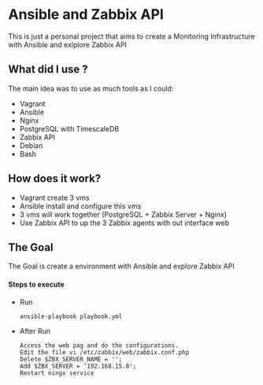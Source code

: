 # Ansible and Zabbix API
This is just a personal project that aims to create a Monitoring Infrastructure with Ansible and exlplore Zabbix API 

## What did I use ?
The main idea was to use as much tools as I could:

- Vagrant
- Ansible
- Nginx
- PostgreSQL with TimescaleDB
- Zabbix API
- Debian
- Bash

## How does it work?

- Vagrant create 3 vms
- Ansible install and configure this vms
- 3 vms will work together (PostgreSQL + Zabbix Server + Nginx)
- Use Zabbix API to up the 3 Zabbix agents with out interface web


## The Goal
The Goal is create a environment with Ansible and explore Zabbix API



#### Steps to execute


- Run
    ```
    ansible-playbook playbook.yml

    ```

- After Run
    ```
    Access the web pag and do the configurations.
    Edit the file vi /etc/zabbix/web/zabbix.conf.php
    Delete $ZBX_SERVER_NAME = '';
    Add $ZBX_SERVER = '192.168.15.8';
    Restart ningx service

    ```